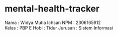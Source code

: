 # mental-health-tracker
Nama : Widya  Mutia Ichsan
NPM : 2306165912  
Kelas : PBP E
Hobi : Tidur
Jurusan : Sistem Informasi
